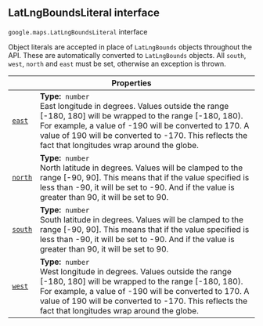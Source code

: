 
<h2 id="LatLngBoundsLiteral">LatLngBoundsLiteral interface</h2>
<p>
<code><span itemprop="path">google.maps</span>.<span itemprop="name">LatLngBoundsLiteral</span></code>
interface
</p>
<p>Object literals are accepted in place of <code>LatLngBounds</code> objects throughout the API. These are automatically converted to <code>LatLngBounds</code> objects. All <code>south</code>, <code>west</code>, <code>north</code> and <code>east</code> must be set, otherwise an exception is thrown.</p>
<div class="devsite-table-wrapper"><table class="properties responsive" summary="interface LatLngBoundsLiteral - Properties">
<thead>
<tr><th colspan="2">Properties</th>
</tr></thead>
<tbody>
<tr id="LatLngBoundsLiteral.east">
<td itemprop="property"><code><a class="secret-link" href="#LatLngBoundsLiteral.east"><span>east</span></a></code></td>
<td><div><strong>Type:</strong>&nbsp; <code>number</code></div>
<div class="desc">East longitude in degrees. Values outside the range [-180, 180] will be wrapped to the range [-180, 180). For example, a value of -190 will be converted to 170. A value of 190 will be converted to -170. This reflects the fact that longitudes wrap around the globe.</div></td>
</tr>
<tr id="LatLngBoundsLiteral.north">
<td itemprop="property"><code><a class="secret-link" href="#LatLngBoundsLiteral.north"><span>north</span></a></code></td>
<td><div><strong>Type:</strong>&nbsp; <code>number</code></div>
<div class="desc">North latitude in degrees. Values will be clamped to the range [-90, 90]. This means that if the value specified is less than -90, it will be set to -90. And if the value is greater than 90, it will be set to 90.</div></td>
</tr>
<tr id="LatLngBoundsLiteral.south">
<td itemprop="property"><code><a class="secret-link" href="#LatLngBoundsLiteral.south"><span>south</span></a></code></td>
<td><div><strong>Type:</strong>&nbsp; <code>number</code></div>
<div class="desc">South latitude in degrees. Values will be clamped to the range [-90, 90]. This means that if the value specified is less than -90, it will be set to -90. And if the value is greater than 90, it will be set to 90.</div></td>
</tr>
<tr id="LatLngBoundsLiteral.west">
<td itemprop="property"><code><a class="secret-link" href="#LatLngBoundsLiteral.west"><span>west</span></a></code></td>
<td><div><strong>Type:</strong>&nbsp; <code>number</code></div>
<div class="desc">West longitude in degrees. Values outside the range [-180, 180] will be wrapped to the range [-180, 180). For example, a value of -190 will be converted to 170. A value of 190 will be converted to -170. This reflects the fact that longitudes wrap around the globe.</div></td>
</tr>
</tbody>
</table></div>
